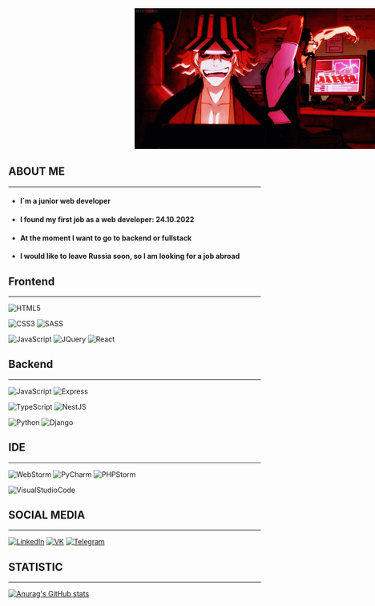 <img style="position: relative; left: 50%;" src="https://github.com/Dodikxon/Dodikxon/blob/main/assets/Header.gif">

## ABOUT ME
___
+ #### I`m a junior web developer
+ #### I found my first job as a web developer: 24.10.2022 
+ #### At the moment I want to go to backend or fullstack
+ #### I would like to leave Russia soon, so I am looking for a job abroad

## Frontend
___
![HTML5](https://img.shields.io/badge/HTML5-000000?style=for-the-badge&logo=html5)

![CSS3](https://img.shields.io/badge/CSS3-000000?style=for-the-badge&logo=CSS3)
![SASS](https://img.shields.io/badge/SASS-000000?style=for-the-badge&logo=SASS)

![JavaScript](https://img.shields.io/badge/JavaScript-000000?style=for-the-badge&logo=JavaScript)
![JQuery](https://img.shields.io/badge/JQuery-000000?style=for-the-badge&logo=JQuery)
![React](https://img.shields.io/badge/React-000000?style=for-the-badge&logo=React)

## Backend
___
![JavaScript](https://img.shields.io/badge/JavaScript-000000?style=for-the-badge&logo=JavaScript)
![Express](https://img.shields.io/badge/Express-000000?style=for-the-badge&logo=Express)

![TypeScript](https://img.shields.io/badge/TypeScript-000000?style=for-the-badge&logo=TypeScript)
![NestJS](https://img.shields.io/badge/NestJS-000000?style=for-the-badge&logo=NestJS)

![Python](https://img.shields.io/badge/Python-000000?style=for-the-badge&logo=Python)
![Django](https://img.shields.io/badge/Django-000000?style=for-the-badge&logo=Django)

## IDE
___
![WebStorm](https://img.shields.io/badge/WebStorm-000000?style=for-the-badge&logo=WebStorm)
![PyCharm](https://img.shields.io/badge/PyCharm-000000?style=for-the-badge&logo=PyCharm)
![PHPStorm](https://img.shields.io/badge/PHPStorm-000000?style=for-the-badge&logo=PHPStorm)

![VisualStudioCode](https://img.shields.io/badge/VSCode-000000?style=for-the-badge&logo=VisualStudioCode)

## SOCIAL MEDIA
___
[![LinkedIn](https://img.shields.io/badge/LinkedIn-000000?style=for-the-badge&logo=LinkedIn)](https://www.linkedin.com/in/dodikxon/)
[![VK](https://img.shields.io/badge/VK-000000?style=for-the-badge&logo=VK)](https://vk.com/dodikxon/)
[![Telegram](https://img.shields.io/badge/Telegram-000000?style=for-the-badge&logo=Telegram)](https://t.me/dodikxon)

## STATISTIC
___
[![Anurag's GitHub stats](https://github-readme-stats.vercel.app/api?username=DODIKxon&show_icons=true&theme=dark)](https://github.com/anuraghazra/github-readme-stats)
